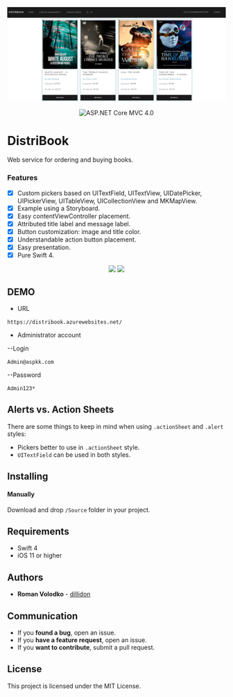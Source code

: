<div align = "center">
<img src="Assets/Screenshot.jpg"/>
</div>

<p align="center">
<img src="https://img.shields.io/badge/ASP.NET%20Core%20MVC-6.0-blue.svg" alt="ASP.NET Core MVC 4.0"/>
</a>
</p>

# DistriBook

Web service for ordering and buying books.



### Features
- [x] Custom pickers based on UITextField, UITextView, UIDatePicker, UIPickerView, UITableView, UICollectionView and MKMapView.
- [x] Example using a Storyboard.
- [x] Easy contentViewController placement.
- [x] Attributed title label and message label.
- [x] Button customization: image and title color.
- [x] Understandable action button placement.
- [x] Easy presentation.
- [x] Pure Swift 4.

<div align = "center">
<img src="Assets/gifs/actionSheet-.gif" width="400" />
<img src="Assets/gifs/alert-.gif" width="400" />
</div>

## DEMO

- URL

```url
https://distribook.azurewebsites.net/
```

- Administrator account

--Login
```url
Admin@aspkk.com
```
--Password
```url
Admin123*
```

## Alerts vs. Action Sheets

There are some things to keep in mind when using `.actionSheet` and `.alert` styles:

* Pickers better to use in `.actionSheet` style.
* `UITextField` can be used in both styles.

## Installing

#### Manually

Download and drop `/Source` folder in your project.

## Requirements

* Swift 4
* iOS 11 or higher

## Authors

* **Roman Volodko** -  [dillidon](https://github.com/dillidon)

## Communication

* If you **found a bug**, open an issue.
* If you **have a feature request**, open an issue.
* If you **want to contribute**, submit a pull request.

## License

This project is licensed under the MIT License.
